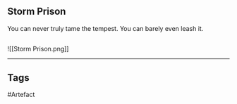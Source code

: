## Storm Prison
You can never truly tame the tempest.
You can barely even leash it.
## 
![[Storm Prison.png]]

---
## Tags
#Artefact